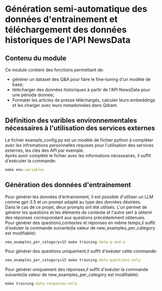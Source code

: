 # Génération semi-automatique des données d'entrainement et téléchargement des données historiques de l'API NewsData    
## Contenu du module
Ce module contient des fonctions permettant de:
* générer un dataset des Q&A pour faire le fine-tuning d'un modèle de base;
* télécharger des données historiques à partir de l'API NewsData pour une période donnée;
* Formater les articles de presse téléchargés, calculer leurs embeddings et les charger avec leurs metadonnées dans Qdrant.   
## Définition des varibles environnementales nécessaires à l'utilisation des services externes  
Le fichier example_config.py est un modèle de fichier python à compléter avec les infromations personnelles requises pour l'utilisation des services externes, les clés des API par exemple.   
Après avoir complété le fichier avec les informatons nécessaires, il suffit d'exécuter la commande:   
```bat
make env-variables
```   
## Génération des données d'entrainement   
Pour générer les données d'entrainement, il est possible d'utiliser un LLM comme gpt-3.5 et un prompt adapté au type des données désirées.  
Dans le cas de ce projet, deux prompts ont été utilisés. L'un permet de générer les questions et les éléments de contexte et l'autre sert à obtenir des réponses correspondant aux questions précédemment obtenues.   
Pour générer des questions,contextes et réponses en même temps,il suffit d'exéuter la commande suivante(la valeur de new_examples_per_category est modifiable):   
```bat
new_examples_per_category=15 make training-data-q-and-a
```   
Pour générer des questions uniquement,il suffit d'exéuter cette commande:   
```bat
new_examples_per_category=15 make training-data-questions-only
```   

Pour générer uniquement des réponses,il suffit d'exéuter la commande suivante(la valeur de new_examples_per_category est modifiable):   
```bat
make training-data-responses-only
```  

